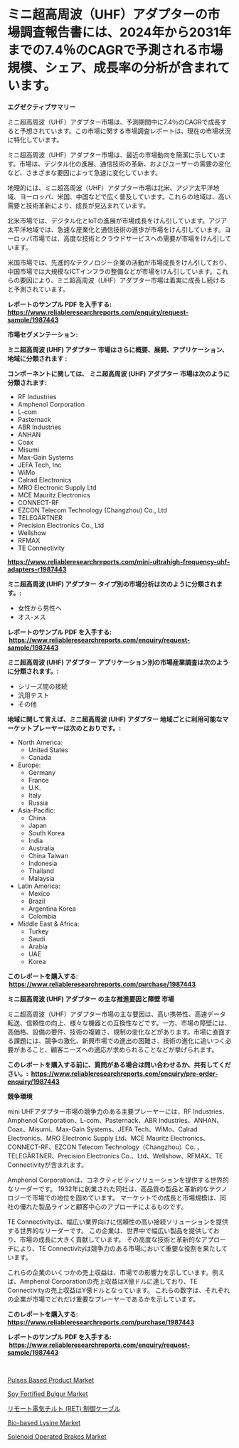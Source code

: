 <p><h1>ミニ超高周波（UHF）アダプターの市場調査報告書には、2024年から2031年までの7.4％のCAGRで予測される市場規模、シェア、成長率の分析が含まれています。</h1></p><p><strong>エグゼクティブサマリー</strong></p>
<p><p>ミニ超高周波（UHF）アダプター市場は、予測期間中に7.4％のCAGRで成長すると予想されています。この市場に関する市場調査レポートは、現在の市場状況に特化しています。</p><p>ミニ超高周波（UHF）アダプター市場は、最近の市場動向を簡潔に示しています。市場は、デジタル化の進展、通信技術の革新、およびユーザーの需要の変化など、さまざまな要因によって急速に変化しています。</p><p>地理的には、ミニ超高周波（UHF）アダプター市場は北米、アジア太平洋地域、ヨーロッパ、米国、中国などで広く普及しています。これらの地域は、高い需要と技術革新により、成長が見込まれています。</p><p>北米市場では、デジタル化とIoTの進展が市場成長をけん引しています。アジア太平洋地域では、急速な産業化と通信技術の進歩が市場をけん引しています。ヨーロッパ市場では、高度な技術とクラウドサービスへの需要が市場をけん引しています。</p><p>米国市場では、先進的なテクノロジー企業の活動が市場成長をけん引しており、中国市場では大規模なICTインフラの整備などが市場をけん引しています。これらの要因により、ミニ超高周波（UHF）アダプター市場は着実に成長し続けると予測されています。</p></p>
<p><strong>レポートのサンプル PDF を入手する: <a href="https://www.reliableresearchreports.com/enquiry/request-sample/1987443">https://www.reliableresearchreports.com/enquiry/request-sample/1987443</a></strong></p>
<p><strong>市場セグメンテーション:</strong></p>
<p><strong> ミニ超高周波 (UHF) アダプター 市場はさらに概要、展開、アプリケーション、地域に分類されます :</strong></p>
<p><strong>コンポーネントに関しては、 ミニ超高周波 (UHF) アダプター 市場は次のように分類されます: &nbsp;</strong></p>
<p><ul><li>RF Industries</li><li>Amphenol Corporation</li><li>L-com</li><li>Pasternack</li><li>ABR Industries</li><li>ANHAN</li><li>Coax</li><li>Misumi</li><li>Max-Gain Systems</li><li>JEFA Tech, Inc</li><li>WiMo</li><li>Calrad Electronics</li><li>MRO Electronic Supply Ltd</li><li>MCE Mauritz Electronics</li><li>CONNECT-RF</li><li>EZCON Telecom Technology (Changzhou) Co., Ltd</li><li>TELEGÄRTNER</li><li>Precision Electronics Co., Ltd</li><li>Wellshow</li><li>RFMAX</li><li>TE Connectivity</li></ul></p>
<p><strong><a href="https://www.reliableresearchreports.com/mini-ultrahigh-frequency-uhf-adapters-r1987443">https://www.reliableresearchreports.com/mini-ultrahigh-frequency-uhf-adapters-r1987443</a></strong></p>
<p><strong> ミニ超高周波 (UHF) アダプター タイプ別の市場分析は次のように分類されます。:</strong></p>
<p><ul><li>女性から男性へ</li><li>オス-メス</li></ul></p>
<p><strong>レポートのサンプル PDF を入手する: &nbsp;<a href="https://www.reliableresearchreports.com/enquiry/request-sample/1987443">https://www.reliableresearchreports.com/enquiry/request-sample/1987443</a></strong></p>
<p><strong> ミニ超高周波 (UHF) アダプター アプリケーション別の市場産業調査は次のように分類されます。:</strong></p>
<p><ul><li>シリーズ間の接続</li><li>汎用テスト</li><li>その他</li></ul></p>
<p><strong>地域に関して言えば、ミニ超高周波 (UHF) アダプター 地域ごとに利用可能なマーケットプレーヤーは次のとおりです。:</strong></p>
<p><ul>
    <li>
        North America:
        <ul>
            <li>United States</li>
            <li>Canada</li>
        </ul>
    </li>
    <li>
        Europe:
        <ul>
            <li>Germany</li>
            <li>France</li>
            <li>U.K.</li>
            <li>Italy</li>
            <li>Russia</li>
        </ul>
    </li>
    <li>
        Asia-Pacific:
        <ul>
            <li>China</li>
            <li>Japan</li>
            <li>South Korea</li>
            <li>India</li>
            <li>Australia</li>
            <li>China Taiwan</li>
            <li>Indonesia</li>
            <li>Thailand</li>
            <li>Malaysia</li>
        </ul>
    </li>
    <li>
        Latin America:
        <ul>
            <li>Mexico</li>
            <li>Brazil</li>
            <li>Argentina Korea</li>
            <li>Colombia</li>
        </ul>
    </li>
    <li>
        Middle East & Africa:
        <ul>
            <li>Turkey</li>
            <li>Saudi</li>
            <li>Arabia</li>
            <li>UAE</li>
            <li>Korea</li>
        </ul>
    </li>
    </ul></p>
<p><strong>このレポートを購入する: &nbsp;<a href="https://www.reliableresearchreports.com/purchase/1987443">https://www.reliableresearchreports.com/purchase/1987443</a></strong></p>
<p><strong>ミニ超高周波 (UHF) アダプター の主な推進要因と障壁 市場</strong></p>
<p><p>ミニ超高周波（UHF）アダプター市場の主な要因は、高い携帯性、高速データ転送、信頼性の向上、様々な機器との互換性などです。一方、市場の障壁には、高価格、設備の要件、技術の複雑さ、規制の変化などがあります。市場に直面する課題には、競争の激化、新興市場での進出の困難さ、技術の進化に追いつく必要があること、顧客ニーズへの適応が求められることなどが挙げられます。</p></p>
<p><strong>このレポートを購入する前に、質問がある場合は問い合わせるか、共有してください。:&nbsp; <a href="https://www.reliableresearchreports.com/enquiry/pre-order-enquiry/1987443">https://www.reliableresearchreports.com/enquiry/pre-order-enquiry/1987443</a></strong></p>
<p><strong>競争環境</strong></p>
<p><p> mini UHFアダプター市場の競争力のある主要プレーヤーには、RF Industries、Amphenol Corporation、L-com、Pasternack、ABR Industries、ANHAN、Coax、Misumi、Max-Gain Systems、JEFA Tech、WiMo、Calrad Electronics、MRO Electronic Supply Ltd、MCE Mauritz Electronics、CONNECT-RF、EZCON Telecom Technology（Changzhou）Co. 、TELEGÄRTNER、Precision Electronics Co.、Ltd、Wellshow、RFMAX、TE Connectivityが含まれます。 </p><p>Amphenol Corporationは、コネクティビティソリューションを提供する世界的なリーダーです。 1932年に創業された同社は、高品質の製品と革新的なテクノロジーで市場での地位を固めています。 マーケットでの成長と市場規模は、同社の優れた製品ラインと顧客中心のアプローチによるものです。</p><p>TE Connectivityは、幅広い業界向けに信頼性の高い接続ソリューションを提供する世界的なリーダーです。 この企業は、世界中で幅広い製品を提供しており、市場の成長に大きく貢献しています。 その高度な技術と革新的なアプローチにより、TE Connectivityは競争力のある市場において重要な役割を果たしています。</p><p>これらの企業のいくつかの売上収益は、市場での影響力を示しています。例えば、Amphenol Corporationの売上収益はX億ドルに達しており、TE Connectivityの売上収益はY億ドルとなっています。 これらの数字は、それぞれの企業が市場でどれだけ重要なプレーヤーであるかを示しています。</p></p>
<p><strong>このレポートを購入する: &nbsp; <a href="https://www.reliableresearchreports.com/purchase/1987443">https://www.reliableresearchreports.com/purchase/1987443</a></strong></p>
<p><strong>レポートのサンプル PDF を入手する: &nbsp;<a href="https://www.reliableresearchreports.com/enquiry/request-sample/1987443">https://www.reliableresearchreports.com/enquiry/request-sample/1987443</a></strong><strong></strong></p>
<p>&nbsp;</p>
<p><p><a href="https://issuu.com/reportprime-2/docs/pulses-based-product-market-size-2030.pptx">Pulses Based Product Market</a></p><p><a href="https://issuu.com/reportprime-2/docs/soy-fortified-bulgur-market-size-20_8d0a8b67b37ff0">Soy Fortified Bulgur Market</a></p><p><a href="https://github.com/RudyBoyer2017/Market-Research-Report-List-1/blob/main/1134946118252.md">リモート電気チルト (RET) 制御ケーブル</a></p><p><a href="https://github.com/sleepman642/Market-Research-Report-List-1/blob/main/bio-based-lysine-market.md">Bio-based Lysine Market</a></p><p><a href="https://github.com/anggakarna133/Market-Research-Report-List-1/blob/main/solenoid-operated-brakes-market.md">Solenoid Operated Brakes Market</a></p></p>